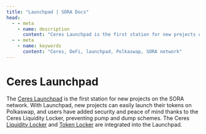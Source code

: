 ```yaml
---
title: "Launchpad | SORA Docs"
head:
  - - meta
    - name: description
      content: "Ceres Launchpad is the first station for new projects on the SORA network. "
  - - meta
    - name: keywords
      content: "Ceres, DeFi, launchpad, Polkaswap, SORA network"
---
```


# Ceres Launchpad

The [Ceres Launchpad](https://dapps.cerestoken.io/launchpad) is the first station for new projects on the SORA network.
With Launchpad, new projects can easily launch their tokens on Polkaswap, and users have added security and peace of mind thanks to the Ceres Liquidity Locker, preventing pump and dump schemes.
The Ceres [Liquidity Locker](liquidity-locker.md) and [Token Locker](token-locker.md) are integrated into the Launchpad.
